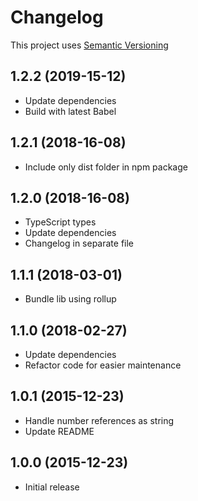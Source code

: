 # Changelog
This project uses [Semantic Versioning](http://semver.org/)

## 1.2.2 (2019-15-12)
- Update dependencies
- Build with latest Babel

## 1.2.1 (2018-16-08)
- Include only dist folder in npm package

## 1.2.0 (2018-16-08)
- TypeScript types
- Update dependencies
- Changelog in separate file

## 1.1.1 (2018-03-01)
- Bundle lib using rollup

## 1.1.0 (2018-02-27)
- Update dependencies
- Refactor code for easier maintenance

## 1.0.1 (2015-12-23)
- Handle number references as string
- Update README

## 1.0.0 (2015-12-23)
- Initial release
